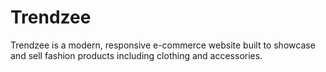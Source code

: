 # Trendzee
Trendzee is a modern, responsive e-commerce website built to showcase and sell fashion products including clothing and accessories.
